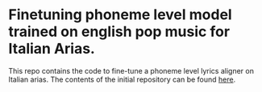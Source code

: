 # Finetuning phoneme level model trained on english pop music for Italian Arias.

This repo contains the code to fine-tune a phoneme level lyrics aligner on Italian arias. The contents of the initial repository can be found [here](https://github.com/schufo/lyrics-aligner).

